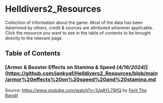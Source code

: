 # Helldivers2_Resources
Collection of information about the game.  Most of the data has been datamined by others, credit & sources are attributed wherever applicable.  Click the resource you want to see in the table of contents to be brought directly to the relevant page.

## Table of Contents

### [Armor & Booster Effects on Stamina & Speed *(4/16/2024)*](https://github.com/jankyaf/Helldivers2_Resources/blob/main/armor%20effects%20on%20speed%20and%20stamina.md
Source: https://www.youtube.com/watch?v=1UpAYL79ifQ by [Ferit The Bandit](https://www.youtube.com/@FeritTheBandit)


